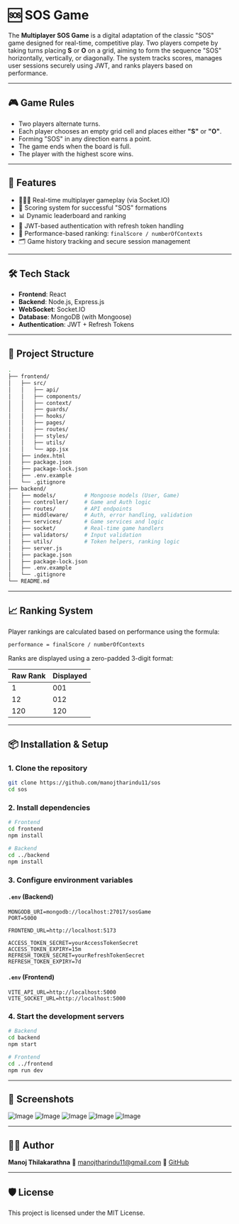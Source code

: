 # 🆘 SOS Game

The **Multiplayer SOS Game** is a digital adaptation of the classic "SOS" game designed for real-time, competitive play. Two players compete by taking turns placing **S** or **O** on a grid, aiming to form the sequence "SOS" horizontally, vertically, or diagonally. The system tracks scores, manages user sessions securely using JWT, and ranks players based on performance.

---

## 🎮 Game Rules

- Two players alternate turns.
- Each player chooses an empty grid cell and places either **"S"** or **"O"**.
- Forming "SOS" in any direction earns a point.
- The game ends when the board is full.
- The player with the highest score wins.

---

## 🚀 Features

- 🧑‍🤝‍🧑 Real-time multiplayer gameplay (via Socket.IO)
- 🎯 Scoring system for successful "SOS" formations
- 📊 Dynamic leaderboard and ranking
- 🔐 JWT-based authentication with refresh token handling
- 🧠 Performance-based ranking: `finalScore / numberOfContexts`
- 🗂️ Game history tracking and secure session management

---

## 🛠️ Tech Stack

- **Frontend**: React
- **Backend**: Node.js, Express.js
- **WebSocket**: Socket.IO
- **Database**: MongoDB (with Mongoose)
- **Authentication**: JWT + Refresh Tokens

---

## 📂 Project Structure

```bash
.
├── frontend/
│   ├── src/
│   │   ├── api/
│   │   ├── components/
│   │   ├── context/
│   │   ├── guards/
│   │   ├── hooks/
│   │   ├── pages/
│   │   ├── routes/
│   │   ├── styles/
│   │   ├── utils/
│   │   └── app.jsx
│   ├── index.html
│   ├── package.json
│   ├── package-lock.json
│   ├── .env.example
│   └── .gitignore
├── backend/
│   ├── models/         # Mongoose models (User, Game)
│   ├── controller/     # Game and Auth logic
│   ├── routes/         # API endpoints
│   ├── middleware/     # Auth, error handling, validation
│   ├── services/       # Game services and logic
│   ├── socket/         # Real-time game handlers
│   ├── validators/     # Input validation
│   ├── utils/          # Token helpers, ranking logic
│   ├── server.js
│   ├── package.json
│   ├── package-lock.json
│   ├── .env.example
│   └── .gitignore
└── README.md
````

---

## 📈 Ranking System

Player rankings are calculated based on performance using the formula:

```txt
performance = finalScore / numberOfContexts
```

Ranks are displayed using a zero-padded 3-digit format:

| Raw Rank | Displayed |
| -------- | --------- |
| 1        | 001       |
| 12       | 012       |
| 120      | 120       |

---

## 📦 Installation & Setup

### 1. Clone the repository

```bash
git clone https://github.com/manojtharindu11/sos
cd sos
```

### 2. Install dependencies

```bash
# Frontend
cd frontend
npm install

# Backend
cd ../backend
npm install
```

### 3. Configure environment variables

#### `.env` (Backend)

```env
MONGODB_URI=mongodb://localhost:27017/sosGame
PORT=5000

FRONTEND_URL=http://localhost:5173

ACCESS_TOKEN_SECRET=yourAccessTokenSecret
ACCESS_TOKEN_EXPIRY=15m
REFRESH_TOKEN_SECRET=yourRefreshTokenSecret
REFRESH_TOKEN_EXPIRY=7d
```

#### `.env` (Frontend)

```env
VITE_API_URL=http://localhost:5000
VITE_SOCKET_URL=http://localhost:5000
```

### 4. Start the development servers

```bash
# Backend
cd backend
npm start

# Frontend
cd ../frontend
npm run dev
```
---

## 📸 Screenshots

![Image](https://github.com/user-attachments/assets/87541ab9-2caf-4529-b816-2a9248e596d7)
![Image](https://github.com/user-attachments/assets/24d65274-9953-432f-9aff-6bd3eefddda1)
![Image](https://github.com/user-attachments/assets/8e20d4bf-f74a-4d2b-b4a4-f08c07eeb736)
![Image](https://github.com/user-attachments/assets/d325ed1c-eb06-4f88-b5a4-c2c71768d184)
![Image](https://github.com/user-attachments/assets/73adc083-b1d7-47a1-9f91-c8d0c59cca52)

---

## 👨‍💻 Author

**Manoj Thilakarathna**
📧 [manojtharindu11@gmail.com](mailto:manojtharindu11@gmail.com)
🔗 [GitHub](https://github.com/manojtharindu11)

---

## 🛡️ License

This project is licensed under the MIT License.
